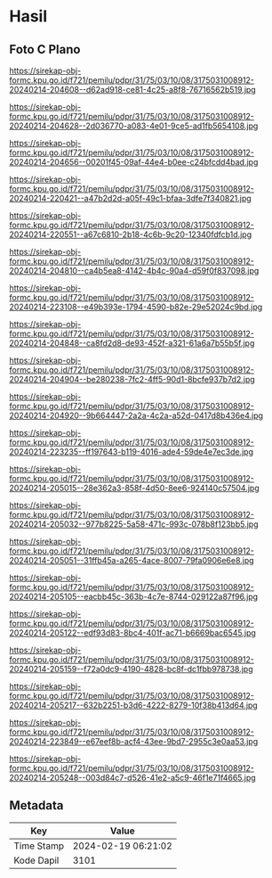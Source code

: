 # Hasil

## Foto C Plano

https://sirekap-obj-formc.kpu.go.id/f721/pemilu/pdpr/31/75/03/10/08/3175031008912-20240214-204608--d62ad918-ce81-4c25-a8f8-76716562b519.jpg

https://sirekap-obj-formc.kpu.go.id/f721/pemilu/pdpr/31/75/03/10/08/3175031008912-20240214-204628--2d036770-a083-4e01-9ce5-ad1fb5654108.jpg

https://sirekap-obj-formc.kpu.go.id/f721/pemilu/pdpr/31/75/03/10/08/3175031008912-20240214-204656--00201f45-09af-44e4-b0ee-c24bfcdd4bad.jpg

https://sirekap-obj-formc.kpu.go.id/f721/pemilu/pdpr/31/75/03/10/08/3175031008912-20240214-220421--a47b2d2d-a05f-49c1-bfaa-3dfe7f340821.jpg

https://sirekap-obj-formc.kpu.go.id/f721/pemilu/pdpr/31/75/03/10/08/3175031008912-20240214-220551--a67c6810-2b18-4c6b-9c20-12340fdfcb1d.jpg

https://sirekap-obj-formc.kpu.go.id/f721/pemilu/pdpr/31/75/03/10/08/3175031008912-20240214-204810--ca4b5ea8-4142-4b4c-90a4-d59f0f837098.jpg

https://sirekap-obj-formc.kpu.go.id/f721/pemilu/pdpr/31/75/03/10/08/3175031008912-20240214-223108--e49b393e-1794-4590-b82e-29e52024c9bd.jpg

https://sirekap-obj-formc.kpu.go.id/f721/pemilu/pdpr/31/75/03/10/08/3175031008912-20240214-204848--ca8fd2d8-de93-452f-a321-61a6a7b55b5f.jpg

https://sirekap-obj-formc.kpu.go.id/f721/pemilu/pdpr/31/75/03/10/08/3175031008912-20240214-204904--be280238-7fc2-4ff5-90d1-8bcfe937b7d2.jpg

https://sirekap-obj-formc.kpu.go.id/f721/pemilu/pdpr/31/75/03/10/08/3175031008912-20240214-204920--9b664447-2a2a-4c2a-a52d-0417d8b436e4.jpg

https://sirekap-obj-formc.kpu.go.id/f721/pemilu/pdpr/31/75/03/10/08/3175031008912-20240214-223235--ff197643-b119-4016-ade4-59de4e7ec3de.jpg

https://sirekap-obj-formc.kpu.go.id/f721/pemilu/pdpr/31/75/03/10/08/3175031008912-20240214-205015--28e362a3-858f-4d50-8ee6-924140c57504.jpg

https://sirekap-obj-formc.kpu.go.id/f721/pemilu/pdpr/31/75/03/10/08/3175031008912-20240214-205032--977b8225-5a58-471c-993c-078b8f123bb5.jpg

https://sirekap-obj-formc.kpu.go.id/f721/pemilu/pdpr/31/75/03/10/08/3175031008912-20240214-205051--31ffb45a-a265-4ace-8007-79fa0906e6e8.jpg

https://sirekap-obj-formc.kpu.go.id/f721/pemilu/pdpr/31/75/03/10/08/3175031008912-20240214-205105--eacbb45c-363b-4c7e-8744-029122a87f96.jpg

https://sirekap-obj-formc.kpu.go.id/f721/pemilu/pdpr/31/75/03/10/08/3175031008912-20240214-205122--edf93d83-8bc4-401f-ac71-b6669bac6545.jpg

https://sirekap-obj-formc.kpu.go.id/f721/pemilu/pdpr/31/75/03/10/08/3175031008912-20240214-205159--f72a0dc9-4190-4828-bc8f-dc1fbb978738.jpg

https://sirekap-obj-formc.kpu.go.id/f721/pemilu/pdpr/31/75/03/10/08/3175031008912-20240214-205217--632b2251-b3d6-4222-8279-10f38b413d64.jpg

https://sirekap-obj-formc.kpu.go.id/f721/pemilu/pdpr/31/75/03/10/08/3175031008912-20240214-223849--e67eef8b-acf4-43ee-9bd7-2955c3e0aa53.jpg

https://sirekap-obj-formc.kpu.go.id/f721/pemilu/pdpr/31/75/03/10/08/3175031008912-20240214-205248--003d84c7-d526-41e2-a5c9-46f1e71f4665.jpg


## Metadata

| Key        | Value               |
| ---------- | ------------------- |
| Time Stamp | 2024-02-19 06:21:02 |
| Kode Dapil | 3101                |



